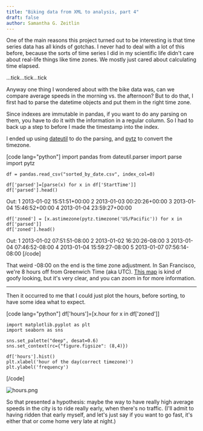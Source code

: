 ```yaml
---
title: "Biking data from XML to analysis, part 4"
draft: false
author: Samantha G. Zeitlin
---
```



One of the main reasons this project turned out to be interesting is that time series data has all kinds of gotchas. I never had to deal with a lot of this before, because the sorts of time series I did in my scientific life didn't care about real-life things like time zones. We mostly just cared about calculating time elapsed. 

...tick...tick...tick

Anyway one thing I wondered about with the bike data was,  can we compare average speeds in the morning vs. the afternoon? But to do that, I first had to parse the datetime objects and put them in the right time zone. 

Since indexes are immutable in pandas, if you want to do any parsing on them, you have to do it with the information in a regular column. So I had to back up a step to before I made the timestamp into the index. 

I ended up using [dateutil][1] to do the parsing, and [pytz][2] to convert the timezone. 

[code lang="python"]
    import pandas
    from dateutil.parser import parse
    import pytz

    df = pandas.read_csv("sorted_by_date.csv", index_col=0)

    df['parsed']=[parse(x) for x in df['StartTime']]
    df['parsed'].head()

Out:
1 2013-01-02 15:51:51+00:00
2 2013-01-03 00:20:26+00:00
3 2013-01-04 15:46:52+00:00
4 2013-01-04 23:59:27+00:00

    df['zoned'] = [x.astimezone(pytz.timezone('US/Pacific')) for x in df['parsed']]
    df['zoned'].head()

Out:
1 2013-01-02 07:51:51-08:00
2 2013-01-02 16:20:26-08:00
3 2013-01-04 07:46:52-08:00
4 2013-01-04 15:59:27-08:00
5 2013-01-07 07:56:14-08:00
[/code]

That weird -08:00 on the end is the time zone adjustment. In San Francisco, we're 8 hours off from Greenwich Time (aka UTC). [This map][3] is kind of goofy looking, but it's very clear, and you can zoom in for more information. 


----------


Then it occurred to me that I could just plot the hours, before sorting, to have some idea what to expect. 

[code lang="python"]
    df['hours']=[x.hour for x in df['zoned']]
    
    import matplotlib.pyplot as plt
    import seaborn as sns

    sns.set_palette("deep", desat=0.6)
    sns.set_context(rc={"figure.figsize": (8,4)})

    df['hours'].hist() 
    plt.xlabel('hour of the day(correct timezone)')
    plt.ylabel('frequency')

[/code] 

![hours.png](/site_media/media/a95f951c2f081.png)

So that presented a hypothesis: maybe the way to have really high average speeds in the city is to ride really early, when there's no traffic. (I'll admit to having ridden that early myself, and let's just say if you want to go fast, it's either that or come home very late at night.) 



  [1]: https://labix.org/python-dateutil
  [2]: http://pytz.sourceforge.net
  [3]: http://www.worldtimezone.com/standard.html
